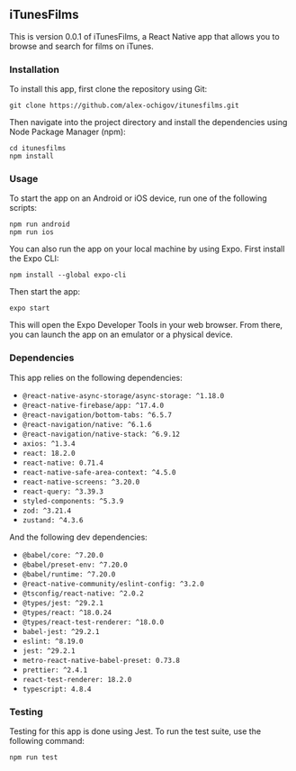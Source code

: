 ## iTunesFilms

This is version 0.0.1 of iTunesFilms, a React Native app that allows you to browse and search for films on iTunes.

### Installation

To install this app, first clone the repository using Git:

```
git clone https://github.com/alex-ochigov/itunesfilms.git
```

Then navigate into the project directory and install the dependencies using Node Package Manager (npm):

```
cd itunesfilms
npm install
```

### Usage

To start the app on an Android or iOS device, run one of the following scripts:

```
npm run android
npm run ios
```

You can also run the app on your local machine by using Expo. First install the Expo CLI:

```
npm install --global expo-cli
```

Then start the app:

```
expo start
```

This will open the Expo Developer Tools in your web browser. From there, you can launch the app on an emulator or a physical device.

### Dependencies

This app relies on the following dependencies:

- `@react-native-async-storage/async-storage: ^1.18.0`
- `@react-native-firebase/app: ^17.4.0`
- `@react-navigation/bottom-tabs: ^6.5.7`
- `@react-navigation/native: ^6.1.6`
- `@react-navigation/native-stack: ^6.9.12`
- `axios: ^1.3.4`
- `react: 18.2.0`
- `react-native: 0.71.4`
- `react-native-safe-area-context: ^4.5.0`
- `react-native-screens: ^3.20.0`
- `react-query: ^3.39.3`
- `styled-components: ^5.3.9`
- `zod: ^3.21.4`
- `zustand: ^4.3.6`

And the following dev dependencies:

- `@babel/core: ^7.20.0`
- `@babel/preset-env: ^7.20.0`
- `@babel/runtime: ^7.20.0`
- `@react-native-community/eslint-config: ^3.2.0`
- `@tsconfig/react-native: ^2.0.2`
- `@types/jest: ^29.2.1`
- `@types/react: ^18.0.24`
- `@types/react-test-renderer: ^18.0.0`
- `babel-jest: ^29.2.1`
- `eslint: ^8.19.0`
- `jest: ^29.2.1`
- `metro-react-native-babel-preset: 0.73.8`
- `prettier: ^2.4.1`
- `react-test-renderer: 18.2.0`
- `typescript: 4.8.4`

### Testing

Testing for this app is done using Jest. To run the test suite, use the following command:

```
npm run test
```
